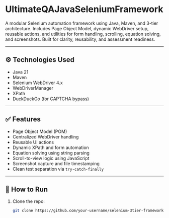 # UltimateQAJavaSeleniumFramework
A modular Selenium automation framework using Java, Maven, and 3-tier architecture. Includes Page Object Model, dynamic WebDriver setup, reusable actions, and utilities for form handling, scrolling, equation solving, and screenshots. Built for clarity, reusability, and assessment readiness.



---

## ⚙️ Technologies Used

- Java 21
- Maven
- Selenium WebDriver 4.x
- WebDriverManager
- XPath
- DuckDuckGo (for CAPTCHA bypass)

---

## ✅ Features

- Page Object Model (POM)
- Centralized WebDriver handling
- Reusable UI actions
- Dynamic XPath and form automation
- Equation solving using string parsing
- Scroll-to-view logic using JavaScript
- Screenshot capture and file timestamping
- Clean test separation via `try-catch-finally`

---

## 🚀 How to Run

1. Clone the repo:
   ```bash
   git clone https://github.com/your-username/selenium-3tier-framework.git


